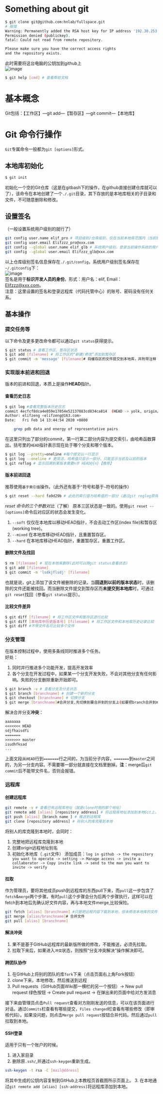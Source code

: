 # Something about git
```bash
$ git clone git@github.com:hnlab/fullspace.git
# 报错
Warning: Permanently added the RSA host key for IP address '192.30.253.113' to the list of known hosts.
Permission denied (publickey).
fatal: Could not read from remote repository.

Please make sure you have the correct access rights
and the repository exists.
```
此时需要将这台电脑的公钥加到github上  
![image](https://user-images.githubusercontent.com/52747634/71792098-547b6780-3072-11ea-8fc5-7c11a9ce6e02.png)  

```bash
$ git help [cmd] # 查看帮助文档
```

# 基本概念
Git包括：【工作区】—git add—【暂存区】—git commit—【本地库】
# Git 命令行操作
`Git`专属命令一般都为`git [options]`形式。
## 本地库初始化
```bash
$ git init 
```
初始化一个空的Git仓库（这是在gitbash下的操作，在github直接创建仓库就可以了），该命令在本地创建了一个`./.git`目录，其下存放的是本地库相关的子目录和文件，不可随意删除和修改。
## 设置签名
（一般设置系统用户级别的就行了）
```bash
git config user.name elif_pro # 项目级别/仓库级别，仅在当前本地库范围内（当前操作系统某文件夹下）有效（优先）
git config user.email Elifzzz_pro@xxx.com 
git config --global user.name elif_glb # 系统用户级别，登录当前操作系统的用户范围
git config --global user.email Elifzzz_glb@xxx.com 
```
以上仓库级别签名信息保存在`./.git/config`，系统用户级别签名保存在`~/.gitconfig`下：  
![image](https://user-images.githubusercontent.com/52747634/74800932-0499ec80-5310-11ea-8a21-7e565260c45c.png)  
签名是用于**标识开发人员的身份**。形式：用户名：elif, Email：Elifzzz@xxx.com。  
注意：这里设置的签名和登录远程库（代码托管中心）的账号、密码没有任何关系。
## 基本操作
### 提交任务等
以下命令及更多更改命令都可以通过`git status`获得提示。
```bash
$ git status # 查看工作区、暂存区状态
$ git add [filename] # 将工作区的“新建/修改”添加到暂存区
$ git commit -m 'message' [filename]# 将缓存区的文件提交到本地库，并附带注释
```
### 实现版本前进和回退
版本的前进和回退，本质上是操作**HEAD**指针。
#### 查看历史日志
```bash
$ git log #查看完整版本历史日志
commit 4ecfcf8dca4e059e17054e52137883cd834ca814  (HEAD -> yolk, origin/yolk)
Author: elifzeng <elifzeng@163.com>
Date:   Fri Feb 14 13:44:54 2020 +0800

    grep pdb data and energy of representative pairs
```
在这里只列出了部分的commit，第一行第二部分内容为提交索引，由哈希函数算出。括号里的`HEAD`指针表示现在处于哪个分支和哪个版本。
```bash
$ git log --pretty=oneline #每个提交以一行显示
$ git log --oneline # 更简洁，哈希值只显示一部分，只能显示当前及以前的版本
$ git reflog # 显示回溯到某版本需要n步 HEAD@{n}【推荐】
```
#### 版本前进回退
推荐使用`基于索引值`操作。（此外还有基于`^`符号和基于`~`符号的操作）
```bash
$ git reset --hard fa9d29b # 此处的索引值为哈希值的一部分（通过git reglog获得）
```
*reset 命令的三个参数对比*（了解）
原本三区状态是一致的。使用`git reset --[options]`命令后对应区的状态会发生变化。
1. `--soft` 仅仅在本地库以移动HEAD指针，不会去动工作区(index file)和暂存区(working tree)。
2. `--mixed` 在本地库移动HEAD指针，且重置暂存区。
3. `--hard` 在本地库移动HEAD指针，重置暂存区，重置工作区。
#### 删除文件及找回
```bash
$ rm [filename] # 现在本地库删除(此时可以用git status查看状态)
$ git add [filename]
$ git commit -m 'lsdkjflsdj' [filename]
```
也就是说，git上添加了该文件被删除的记录。当**回退到以前的版本状态**时，该删除的文件还能被找回。而当删除文件提交到暂存区而**未提交到本地库**时，可通过`git reset`找回（参看`git status`提示）。  
#### 比较文件差异
```bash
$ git diff [filename] # 将工作区文件和暂存区进行比较
$ git diff [本地库中历史版本号] [filename] # 将工作区文件和本地库历史记录比较
$ git diff #不带文件名可比较多个文件
```
### 分支管理
在版本控制过程中，使用多条线同时推进多个任务。  
好处：
1. 同时并行推进多个功能开发，提高开发效率
2. 各个分支在开发过程中，如果某一个分支开发失败，不会对其他分支有任何影响。失败的分支删除重新开始即可。
```bash
$ git branch -v # 查看分支及分支状态
$ git branch [branchname] # 创建一个新的分支
$ git checkout [branchname] # 切换分支
$ git merge [branchname]#合并分支,先切换到要合并到的分支上(如要把branch合并到master上，就先切换到master分支)，再执行merge命令
```
解决合并分支**冲突**：
```txt
aaaaaaa
<<<<<<< HEAD
sdjfhaisdfi
=======
>>>>>>> master
isudhfksad
...
```
上面文段从`HEAD`行到`=======`行之间的，为当前分子内容，`=======`到`master`之间的，为另一分支内容。不需要哪一部分就直接在文档里删掉。**注**：merge后`git commit`后不能带文件名，否则会报错。
### 远程库
#### 创建远程库
```bash
git remote -v # 查看已有远程库地址（就是clone时用的那个地址）
git remote add [alias] [repository address] # 将远程库地址添加到本地Git上，并取了个别名
git push [alias] [branch name ] # 推送到远程库
git clone [repository address] # 将别人的库克隆到本地
```
将别人的库克隆到本地时，会同时：
1. 完整地把远程库克隆到本地
2. 创建origin远程地址别名
3. 初始化本地库（`.git`文件）
添加成员：`log in github -> the repository you want to operate -> setting -> Manage access -> invite a collaborator -> Copy invite link -> send to the man you want to invite -> verify`  

#### 拉取
作为管理员，要将其他成员push到远程库的东西pull下来，而`pull`这一步包含了`fetch`&`merge`两个步骤。有时`pull`这个步骤会分为后两个步骤执行，这样可以在fetch到本地后先确认好文件内容，再与本地文件merge,比较保险。 
```bash
git fetch [alias] [branchname] #只是把远程内容下载到本地，但未修改本地库的文件
git merge [alias/branchname]# 合并文件
git pull [alias] [branchname]
```
#### 解决冲突
1. 果不是基于GitHub远程库的最新版所做的修改，不能推送，必须先拉取。
2. 拉取下来后，如果进入`冲突`状态，则按照“分支冲突解决”操作解决即可。
#### 跨团队协作
1. 在GitHub上将别的团队的库`fork`下来（点击页面右上角Fork按钮）
2. clone下来，本地修改，然后推送到远程
3. Pull requests（GitHub页面Wiki那一横栏的另一个按钮）-> New pull request 绿色按钮 -> Create pull request -> 在弹出来的页面中给对方发消息

接下来由管理员点击`Pull request`查看对方刚刚发送的信息，可以在该页面进行对话。通过`Commits`栏查看有哪些提交，`Files changed`栏查看有哪些修改（即审核代码）。如果没问题，则点击`Merge pull request`按钮合并代码。然后通过`pull`拉取到本地。
#### SSH登录
适用于只有一个账户的时候。
1. 进入家目录
2. 删除原`.ssh/`,并通过`ssh-keygen`重新生成。
```bash
ssh-keygen -t rsa -C [mail@ddress]
```
将其中生成的公钥内容复制到GitHub上本教程页首截图所示页面上。
3. 在本地通过`git remote add [alias] [ssh-address]`将远程库添加到本地。
